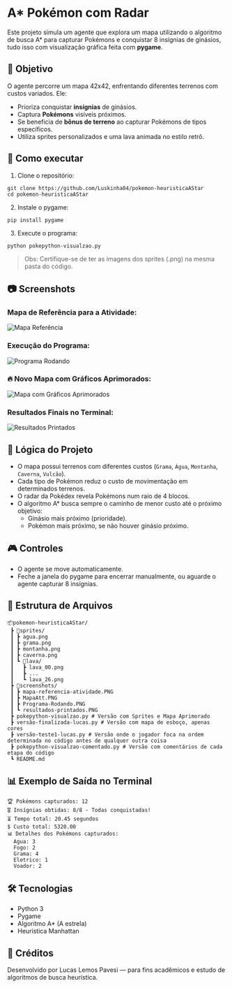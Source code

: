 # A* Pokémon com Radar

Este projeto simula um agente que explora um mapa utilizando o algoritmo de busca A* para capturar Pokémons e conquistar 8 insígnias de ginásios, tudo isso com visualização gráfica feita com **pygame**.

## 🎯 Objetivo

O agente percorre um mapa 42x42, enfrentando diferentes terrenos com custos variados. Ele:

- Prioriza conquistar **insígnias** de ginásios.
- Captura **Pokémons** visíveis próximos.
- Se beneficia de **bônus de terreno** ao capturar Pokémons de tipos específicos.
- Utiliza sprites personalizados e uma lava animada no estilo retrô.

## 🚀 Como executar

1. Clone o repositório:

```
git clone https://github.com/Luskinha04/pokemon-heuristicaAStar
cd pokemon-heuristicaAStar
```
2. Instale o pygame:

```
pip install pygame
```

3. Execute o programa:

```
python pokepython-visualzao.py
```

> Obs: Certifique-se de ter as imagens dos sprites (.png) na mesma pasta do código.

## 📷 Screenshots

### Mapa de Referência para a Atividade:
![Mapa Referência](screenshots/mapa-referencia-atividade.PNG)

### Execução do Programa:
![Programa Rodando](screenshots/Programa-Rodando.PNG)

### 🔥 Novo Mapa com Gráficos Aprimorados:
![Mapa com Gráficos Aprimorados](screenshots/MapaAtt.PNG)

### Resultados Finais no Terminal:
![Resultados Printados](screenshots/resultados-printados.PNG)

## 🧠 Lógica do Projeto

- O mapa possui terrenos com diferentes custos (`Grama`, `Água`, `Montanha`, `Caverna`, `Vulcão`).
- Cada tipo de Pokémon reduz o custo de movimentação em determinados terrenos.
- O radar da Pokédex revela Pokémons num raio de 4 blocos.
- O algoritmo A* busca sempre o caminho de menor custo até o próximo objetivo:
  - Ginásio mais próximo (prioridade).
  - Pokémon mais próximo, se não houver ginásio próximo.

## 🎮 Controles

- O agente se move automaticamente.
- Feche a janela do pygame para encerrar manualmente, ou aguarde o agente capturar 8 insígnias.

## 📁 Estrutura de Arquivos
```
📦pokemon-heuristicaAStar/
 ┣ 📂sprites/
 ┃ ┣ agua.png
 ┃ ┣ grama.png
 ┃ ┣ montanha.png
 ┃ ┣ caverna.png
 ┃ ┗ 📂lava/
 ┃   ┣ lava_00.png
 ┃   ┣ ...
 ┃   ┗ lava_26.png
 ┣ 📂screenshots/
 ┃ ┣ mapa-referencia-atividade.PNG
 ┃ ┣ MapaAtt.PNG
 ┃ ┣ Programa-Rodando.PNG
 ┃ ┗ resultados-printados.PNG
 ┣ pokepython-visualzao.py # Versão com Sprites e Mapa Aprimorado
 ┣ versão-finalizada-lucas.py # Versão com mapa de esboço, apenas cores
 ┣ versão-teste1-lucas.py # Versão onde o jogador foca na ordem determinada no código antes de qualquer outra coisa
 ┣ pokepython-visualzao-comentado.py # Versão com comentários de cada etapa do código
 ┗ README.md
```

## 📊 Exemplo de Saída no Terminal

```
🏆 Pokémons capturados: 12
🎖️ Insígnias obtidas: 8/8 - Todas conquistadas!
⏳ Tempo total: 20.45 segundos
$ Custo total: 5320.00
📊 Detalhes dos Pokémons capturados:
  Agua: 3  
  Fogo: 2  
  Grama: 4  
  Eletrico: 1  
  Voador: 2
```
## 🛠️ Tecnologias

- Python 3
- Pygame
- Algoritmo A* (A estrela)
- Heurística Manhattan

## 📌 Créditos

Desenvolvido por Lucas Lemos Pavesi — para fins acadêmicos e estudo de algoritmos de busca heurística.
